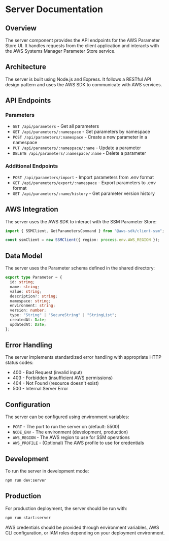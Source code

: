# Server Documentation

## Overview

The server component provides the API endpoints for the AWS Parameter Store UI. It handles requests from the client application and interacts with the AWS Systems Manager Parameter Store service.

## Architecture

The server is built using Node.js and Express. It follows a RESTful API design pattern and uses the AWS SDK to communicate with AWS services.

## API Endpoints

### Parameters

- `GET /api/parameters` - Get all parameters
- `GET /api/parameters/:namespace` - Get parameters by namespace
- `POST /api/parameters/:namespace` - Create a new parameter in a namespace
- `PUT /api/parameters/:namespace/:name` - Update a parameter
- `DELETE /api/parameters/:namespace/:name` - Delete a parameter

### Additional Endpoints

- `POST /api/parameters/import` - Import parameters from .env format
- `GET /api/parameters/export/:namespace` - Export parameters to .env format
- `GET /api/parameters/:name/history` - Get parameter version history

## AWS Integration

The server uses the AWS SDK to interact with the SSM Parameter Store:

```typescript
import { SSMClient, GetParametersCommand } from "@aws-sdk/client-ssm";

const ssmClient = new SSMClient({ region: process.env.AWS_REGION });
```

## Data Model

The server uses the Parameter schema defined in the shared directory:

```typescript
export type Parameter = {
  id: string;
  name: string;
  value: string;
  description?: string;
  namespace: string;
  environment: string;
  version: number;
  type: "String" | "SecureString" | "StringList";
  createdAt: Date;
  updatedAt: Date;
};
```

## Error Handling

The server implements standardized error handling with appropriate HTTP status codes:

- 400 - Bad Request (invalid input)
- 403 - Forbidden (insufficient AWS permissions)
- 404 - Not Found (resource doesn't exist)
- 500 - Internal Server Error

## Configuration

The server can be configured using environment variables:

- `PORT` - The port to run the server on (default: 5500)
- `NODE_ENV` - The environment (development, production)
- `AWS_REGION` - The AWS region to use for SSM operations
- `AWS_PROFILE` - (Optional) The AWS profile to use for credentials

## Development

To run the server in development mode:

```bash
npm run dev:server
```

## Production

For production deployment, the server should be run with:

```bash
npm run start:server
```

AWS credentials should be provided through environment variables, AWS CLI configuration, or IAM roles depending on your deployment environment.
